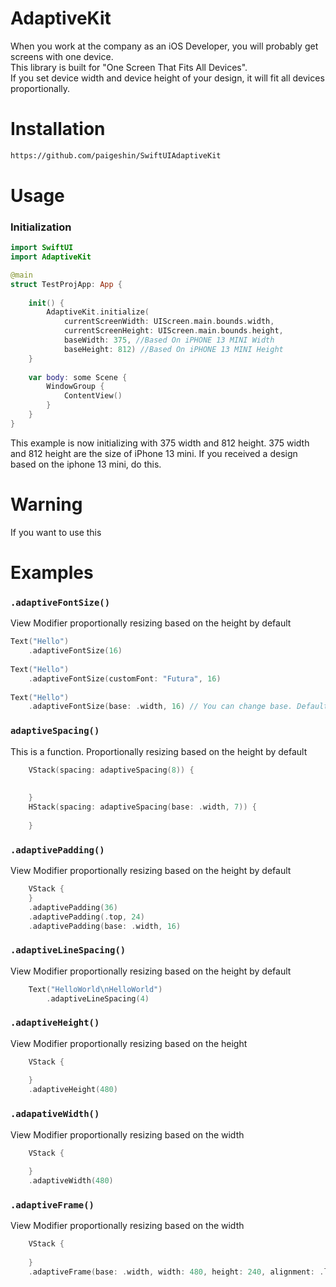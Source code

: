 # AdaptiveKit

When you work at the company as an iOS Developer, you will probably get screens with one device.  
This library is built for "One Screen That Fits All Devices".         
If you set device width and device height of your design, it will fit all devices proportionally. 

# Installation 

```bash
https://github.com/paigeshin/SwiftUIAdaptiveKit
```

# Usage

### Initialization

```swift
import SwiftUI
import AdaptiveKit

@main
struct TestProjApp: App {
    
    init() {
        AdaptiveKit.initialize(
            currentScreenWidth: UIScreen.main.bounds.width,
            currentScreenHeight: UIScreen.main.bounds.height,
            baseWidth: 375, //Based On iPHONE 13 MINI Width
            baseHeight: 812) //Based On iPHONE 13 MINI Height
    }
    
    var body: some Scene {
        WindowGroup {
            ContentView()
        }
    }
}
```

This example is now initializing with 375 width and 812 height. 
375 width and 812 height are the size of iPhone 13 mini. 
If you received a design based on the iphone 13 mini, do this. 

# Warning

If you want to use this 

# Examples

### `.adaptiveFontSize()`

View Modifier proportionally resizing based on the height by default

```swift
Text("Hello")
    .adaptiveFontSize(16)
    
Text("Hello")
    .adaptiveFontSize(customFont: "Futura", 16)
    
Text("Hello")
    .adaptiveFontSize(base: .width, 16) // You can change base. Default is height 
```

### `adaptiveSpacing()`

This is a function. Proportionally resizing based on the height by default

```swift
    VStack(spacing: adaptiveSpacing(8)) {
        
            
    }
    HStack(spacing: adaptiveSpacing(base: .width, 7)) {
        
    }
```

### `.adaptivePadding()`

View Modifier proportionally resizing based on the height by default

```swift
    VStack {
    }
    .adaptivePadding(36)
    .adaptivePadding(.top, 24)
    .adaptivePadding(base: .width, 16)
```

### `.adaptiveLineSpacing()`

View Modifier proportionally resizing based on the height by default

```swift
    Text("HelloWorld\nHelloWorld")
        .adaptiveLineSpacing(4)
```

### `.adaptiveHeight()`

View Modifier proportionally resizing based on the height

```swift
    VStack {
            
    }
    .adaptiveHeight(480)
```

### `.adapativeWidth()`

View Modifier proportionally resizing based on the width

```swift
    VStack {
            
    }
    .adaptiveWidth(480)
```

### `.adaptiveFrame()`

View Modifier proportionally resizing based on the width

```swift
    VStack {
        
    }
    .adaptiveFrame(base: .width, width: 480, height: 240, alignment: .leading)
```
